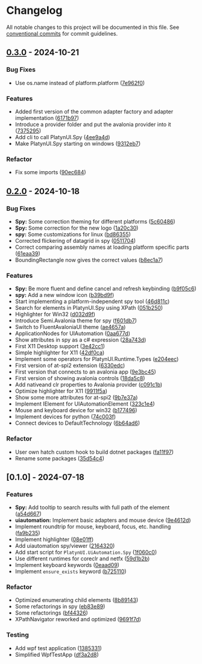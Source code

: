 # Changelog

All notable changes to this project will be documented in this file. See [conventional commits](https://www.conventionalcommits.org/) for commit guidelines.

## [0.3.0](https://github.com/imbus/robotframework-PlatynUI/compare/v0.2.0..v0.3.0) - 2024-10-21

### Bug Fixes

- Use os.name instead of platform.platform ([7e962f0](https://github.com/imbus/robotframework-PlatynUI/commit/7e962f0b4f5802e548396c051754de29c15b5b8c))


### Features

- Added first version of the common adapter factory and adapter implementation ([6171b97](https://github.com/imbus/robotframework-PlatynUI/commit/6171b97b8cdafd0cddac47fb75580ee76efcecd8))
- Introduce a provider folder and put the avalonia provider into it ([7375295](https://github.com/imbus/robotframework-PlatynUI/commit/737529544ceaea7389dcdc3f66f6646557889e62))
- Add cli to call PlatynUI.Spy ([4ee9a4d](https://github.com/imbus/robotframework-PlatynUI/commit/4ee9a4d4fe89fe738e9e71619accfde9e35fadd6))
- Make PlatynUI.Spy starting on windows ([9312eb7](https://github.com/imbus/robotframework-PlatynUI/commit/9312eb75535b3b55866f02acbdf2122ebac5a285))


### Refactor

- Fix some imports ([90ec684](https://github.com/imbus/robotframework-PlatynUI/commit/90ec6840562d5dd4f28bbfa2957b46950e296e44))


## [0.2.0](https://github.com/imbus/robotframework-PlatynUI/compare/v0.1.0..v0.2.0) - 2024-10-18

### Bug Fixes

- **Spy:** Some correction theming for different platforms ([5c60486](https://github.com/imbus/robotframework-PlatynUI/commit/5c604867abe107e71c5bdcad8ed1272fea4691a2))
- **Spy:** Some correction for the new logo ([1a20c30](https://github.com/imbus/robotframework-PlatynUI/commit/1a20c306d847eed42abdc27f2317f60ebd21ed69))
- **spy:** Some customizations for linux ([bd86355](https://github.com/imbus/robotframework-PlatynUI/commit/bd863557c0d9fc8dec3766912bcb20762a97f808))
- Corrected flickering of datagrid in spy ([0511704](https://github.com/imbus/robotframework-PlatynUI/commit/05117041bb8ccd37687ef95afb3f2412e85e704c))
- Correct comparing assembly names at loading platform specific parts ([61eaa39](https://github.com/imbus/robotframework-PlatynUI/commit/61eaa398829f7019081b9b2a189de88e4757f43f))
- BoundingRectangle now gives the correct values ([b8ec1a7](https://github.com/imbus/robotframework-PlatynUI/commit/b8ec1a7268e2b883bffb7a55383e8928fe168df5))


### Features

- **Spy:** Be more fluent and define cancel and refresh keybinding ([b9f05c6](https://github.com/imbus/robotframework-PlatynUI/commit/b9f05c6fb4be56bceec3d3b7129c65ab26079ed2))
- **spy:** Add a new window icon ([b39bd9f](https://github.com/imbus/robotframework-PlatynUI/commit/b39bd9f6e346b7a89adfbec870c24b52dcb16c5f))
- Start implementing a platform-independent spy tool ([46d811c](https://github.com/imbus/robotframework-PlatynUI/commit/46d811c6a5cda5590af45e0aa3fde133fef6d33c))
- Search for elements in PlatynUI.Spy using XPath ([051b250](https://github.com/imbus/robotframework-PlatynUI/commit/051b25054e450452ba6b6b3c648855aa446f8ac7))
- Highlighter for Win32 ([d032d9f](https://github.com/imbus/robotframework-PlatynUI/commit/d032d9f272238e93659d16b212c8e04d6068ff67))
- Introduce Semi.Avalonia theme for spy ([f601db7](https://github.com/imbus/robotframework-PlatynUI/commit/f601db7b27344347285b08a8084efdc859fb168b))
- Switch to FluentAvaloniaUI theme ([ae4657a](https://github.com/imbus/robotframework-PlatynUI/commit/ae4657a826ea6459bf163559d5658d153cb2d5b2))
- ApplicationNodes for UIAutomation ([0aa677d](https://github.com/imbus/robotframework-PlatynUI/commit/0aa677d5c85c77c87534c88b535c3318676f75bc))
- Show attributes in spy as a c# expression ([28a743d](https://github.com/imbus/robotframework-PlatynUI/commit/28a743d87f755aa03baad18ecec2be5e865103f4))
- First X11 Desktop support ([3e42cc1](https://github.com/imbus/robotframework-PlatynUI/commit/3e42cc1a651a0338d47732e0d1ffbb79eae86574))
- Simple highlighter for X11 ([42df0ca](https://github.com/imbus/robotframework-PlatynUI/commit/42df0ca5837b8450cb4d1755a155901222b68188))
- Implement some operators for PlatynUI.Runtime.Types ([e204eec](https://github.com/imbus/robotframework-PlatynUI/commit/e204eecfb4e586426f304fba96dc15811c4694cd))
- First version of at-spi2 extension ([6330edc](https://github.com/imbus/robotframework-PlatynUI/commit/6330edc7e5029a72f4b8a2540ce932b68fb14620))
- First version that connects to an avalonia app ([9e3bc45](https://github.com/imbus/robotframework-PlatynUI/commit/9e3bc451c8a752a13709a8be3415bd0c08284e65))
- First version of showing avalonia controls ([18da5c8](https://github.com/imbus/robotframework-PlatynUI/commit/18da5c824db79a58edc4fb83c6d59634602bf5a3))
- Add nativeand clr properties to Avalonia provider ([c091c1b](https://github.com/imbus/robotframework-PlatynUI/commit/c091c1b1697d5b33b8c8355e66820970f33b1a04))
- Optimize highlighter for X11 ([9911f5a](https://github.com/imbus/robotframework-PlatynUI/commit/9911f5a7655f98857a257c934d6a310f558f177e))
- Show some more attributes for at-spi2 ([9b7e37a](https://github.com/imbus/robotframework-PlatynUI/commit/9b7e37acc5c976943998fc8539dad8faf0b088b7))
- Implement IElement for UIAutomationElement ([323c1e4](https://github.com/imbus/robotframework-PlatynUI/commit/323c1e440c8cc44d19c4737941d45c3b34851355))
- Mouse and keyboard device for win32 ([b177496](https://github.com/imbus/robotframework-PlatynUI/commit/b177496453bb7ad9b5e239608f46c0530fc5610f))
- Implement devices for python ([74c003f](https://github.com/imbus/robotframework-PlatynUI/commit/74c003fc830940ce3e3db4e24a7f7cb8a0374842))
- Connect devices to DefaultTechnology ([6b64ad6](https://github.com/imbus/robotframework-PlatynUI/commit/6b64ad68f8c9ca7fff937701c0e85b85d7d5d3b8))


### Refactor

- User own hatch custom hook to build dotnet packages ([fa11f97](https://github.com/imbus/robotframework-PlatynUI/commit/fa11f97c9530b9c8fc2dc1d1291e33c18238be6e))
- Rename some packages ([35d54c4](https://github.com/imbus/robotframework-PlatynUI/commit/35d54c4d3d9f3428d33a9d5decf2d8f9b262c455))


## [0.1.0] - 2024-07-18

### Features

- **Spy:** Add tooltip to search results with full path of the element ([a54d667](https://github.com/imbus/robotframework-PlatynUI/commit/a54d66787dff2efb8351ffbc704eb8db63a2458f))
- **uiautomation:** Implement basic adapters and mouse device ([9e4612d](https://github.com/imbus/robotframework-PlatynUI/commit/9e4612d1ce79cbc34ae1466f38a23aa4fcdadf8e))
- Implement roundtrip for mouse, keyboard, focus, etc. handling ([fa9b235](https://github.com/imbus/robotframework-PlatynUI/commit/fa9b235cb2c5d9533c8cca6f0e8c1811da48ffd4))
- Implement highlighter ([08e01ff](https://github.com/imbus/robotframework-PlatynUI/commit/08e01ff1b1bb63cf206cf8406f01e8ea4a4ffea5))
- Add uiautomation spy/viewer ([2164320](https://github.com/imbus/robotframework-PlatynUI/commit/216432058b3f1dcc910f0ff2748a2ba4d0c04993))
- Add start script for `PlatynUI.UiAutomation.Spy` ([1f060c0](https://github.com/imbus/robotframework-PlatynUI/commit/1f060c071fa1732b0d4efd9052f8d4a953a7ad2d))
- Use different runtimes for coreclr and netfx ([59d1b2b](https://github.com/imbus/robotframework-PlatynUI/commit/59d1b2b18a7173fc4511f50954a527a53beaa3a6))
- Implement keyboard keywords ([0eaad09](https://github.com/imbus/robotframework-PlatynUI/commit/0eaad098133bf294608b852819afbf69356f3f24))
- Implement `ensure_exists` keyword ([b725110](https://github.com/imbus/robotframework-PlatynUI/commit/b725110f201204698e3af7cadbfaae94aeb220e7))


### Refactor

- Optimized enumerating child elements ([8b89143](https://github.com/imbus/robotframework-PlatynUI/commit/8b891437d27215dc7b52d96e1b60bf395f0d11b4))
- Some refactorings in spy ([eb83e89](https://github.com/imbus/robotframework-PlatynUI/commit/eb83e89d2b5e50ec4b4406c715e5650f6f1e3f56))
- Some refactorings ([bf44326](https://github.com/imbus/robotframework-PlatynUI/commit/bf44326da986077ec7ad944c859113ce86a23ce9))
- XPathNavigator reworked and optimized ([9691f7d](https://github.com/imbus/robotframework-PlatynUI/commit/9691f7dde8b9fb55b27499b2965fc5073533a238))


### Testing

- Add wpf test application ([1385331](https://github.com/imbus/robotframework-PlatynUI/commit/1385331260f022a45328cc2f7921d7cf144beab4))
- Simplified WpfTestApp ([df3a2d8](https://github.com/imbus/robotframework-PlatynUI/commit/df3a2d8d9efe347f33f020299b98a405e817553e))


<!-- generated by git-cliff -->
